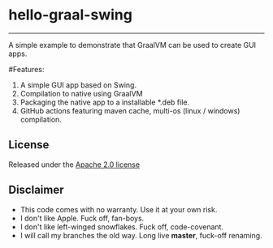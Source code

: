 # hello-graal-swing
-------------------

A simple example to demonstrate that GraalVM can be used to create GUI apps.

#Features:
1. A simple GUI app based on Swing.
2. Compilation to native using GraalVM
4. Packaging the native app to a installable *.deb file.
3. GitHub actions featuring maven cache, multi-os (linux / windows) compilation.

## License

Released under the [Apache 2.0 license](http://www.apache.org/licenses/LICENSE-2.0.html)

## Disclaimer
* This code comes with no warranty. Use it at your own risk.
* I don't like Apple. Fuck off, fan-boys.
* I don't like left-winged snowflakes. Fuck off, code-covenant. 
* I will call my branches the old way. Long live **master**, fuck-off renaming.